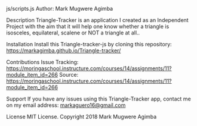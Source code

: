 js/scripts.js
Author: Mark Mugwere Agimba

Description
Triangle-Tracker is an application I created as an Independent Project with the aim that it will help one know whether a triangle is isosceles, equilateral, scalene or NOT a triangle at all..

Installation
Install this Triangle-tracker-js by cloning this repository: https://markagimba.github.io/Triangle-tracker/

Contributions
Issue Tracking: https://moringaschool.instructure.com/courses/14/assignments/11?module_item_id=266
Source: https://moringaschool.instructure.com/courses/14/assignments/11?module_item_id=266

Support
If you have any issues using this Triangle-Tracker app, contact me on my email address: markaguero16@gmail.com

License
MIT License. Copyright 2018 Mark Mugwere Agimba
